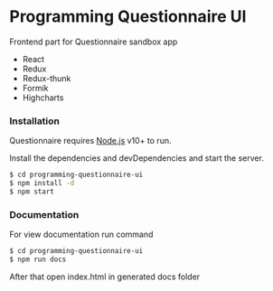 # Programming Questionnaire UI

Frontend part for Questionnaire sandbox app

- React
- Redux
- Redux-thunk
- Formik
- Highcharts

### Installation

Questionnaire requires [Node.js](https://nodejs.org/) v10+ to run.

Install the dependencies and devDependencies and start the server.

```sh
$ cd programming-questionnaire-ui
$ npm install -d
$ npm start
```

### Documentation

For view documentation run command

```sh
$ cd programming-questionnaire-ui
$ npm run docs
```

After that open index.html in generated docs folder
